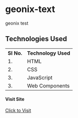 # geonix-text
geonix test

## Technologies Used

<table>
    <tr>
        <th>
            SI No.
            </th>
                <th>
            Technology Used
            </th>
    </tr>
    <tr>
        <td>
            1.
        </td>
        <td>
            HTML
        </td>
    </tr>
    <tr>
        <td>
            2.
        </td>
        <td>
            CSS
        </td>
    </tr>
    <tr>
        <td>
            3.
        </td>
        <td>
            JavaScript
        </td>
    </tr>
    <tr>
        <td>
            3.
        </td>
        <td>
            Web Components 
        </td>
    </tr>
    
 </table>
 
 #### Visit Site 
 <a href="https://eduford-clone-2022.netlify.app/">Click to Visit</a>
